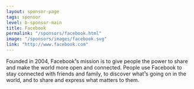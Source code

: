 ```yaml
---
layout: sponsor-page
tags: sponsor
level: b-sponsor-main
title: Facebook
permalink: "/sponsors/facebook.html"
image: "/sponsors/images/facebook.svg"
link: "http://www.facebook.com"
---
```


Founded in 2004, Facebook¹s mission is to give people the power to share and make the world more open and connected. People use Facebook to stay connected with friends and family, to discover what¹s going on in the world, and to share and express what matters to them.
